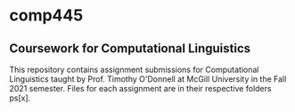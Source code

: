 # comp445
## Coursework for Computational Linguistics
This repository contains assignment submissions for Computational Linguistics taught by Prof. Timothy O'Donnell at McGill University in the Fall 2021 semester.
Files for each assignment are in their respective folders ps[x].
